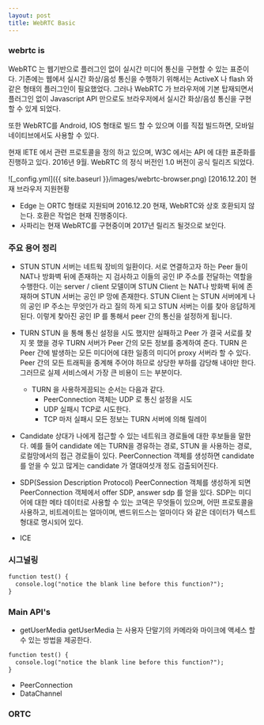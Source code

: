```yaml
---
layout: post
title: WebRTC Basic
---
```


### webrtc is
WebRTC 는 웹기반으로 플러그인 없이 실시간 미디어 통신을 구현할 수 있는 표준이다. 기존에는 웹에서 실시간 화상/음성 통신을 수행하기 위해서는 ActiveX 나 flash 와 같은 형태의 플러그인이 필요했었다. 그러나 WebRTC 가 브라우저에 기본 탑재되면서 플러그인 없이 Javascript API 만으로도 브라우저에서 실시간 화상/음성 통신을 구현할 수 있게 되었다. 

또한 WebRTC를 Android, IOS 형태로 빌드 할 수 있으며 이를 직접 빌드하면, 모바일 네이티브에서도 사용할 수 있다.

현재 IETE 에서 관련 프로토콜을 정의 하고 있으며, W3C 에서는 API 에 대한 표준화를 진행하고 있다. 2016년 9월. WebRTC 의 정식 버전인 1.0 버전이 공식 릴리즈 되었다.


![_config.yml]({{ site.baseurl }}/images/webrtc-browser.png)
[2016.12.20] 현재 브라우저 지원현황

- Edge 는 ORTC 형태로 지원되며 2016.12.20 현재, WebRTC와 상호 호환되지 않는다. 호환은 작업은 현재 진행중이다.
- 사파리는 현재 WebRTC를 구현중이며 2017년 릴리즈 될것으로 보인다.

### 주요 용어 정리
- STUN
	STUN 서버는 네트웍 장비의 일환이다. 서로 연결하고자 하는 Peer 들이 NAT나 방화벽 뒤에 존재하는 지 검사하고 이들의 공인 IP 주소를 전달하는 역할을 수행한다.
	이는 server / client 모델이며 STUN Client 는 NAT나 방화벽 뒤에 존재하며 STUN 서버는 공인 IP 망에 존재한다. STUN Client 는 STUN 서버에게 나의 공인 IP 주소는 무엇인가 라고 질의 하게 되고 STUN 서버는 이를 찾아 응답하게 된다. 이렇게 찾아진 공인 IP 를 통해서 peer 간의 통신을 설정하게 됩니다.

- TURN
	STUN 을 통해 통신 설정을 시도 했지만 실패하고 Peer 가 결국 서로를 찾지 못 했을 경우 TURN 서버가 Peer 간의 모든 정보를 중계하여 준다. TURN 은 Peer 간에 발생하는 모든 미디어에 대한 일종의 미디어 proxy 서버라 할 수 있다. Peer 간의 모든 트래픽을 중계해 주어야 하므로 상당한 부하를 감당해 내야만 한다. 그러므로 실제 서비스에서 가장 큰 비용이 드는 부분이다.
	- TURN 을 사용하게끔되는 순서는 다음과 같다.
		- PeerConnection 객체는 UDP 로 통신 설정을 시도
		- UDP 실패시 TCP로 시도한다.
		- TCP 마저 실패시 모든 정보는 TURN 서버에 의해 릴레이

- Candidate
	상대가 나에게 접근할 수 있는 네트워크 경로들에 대한 후보들을 말한다. 예를 들어 candidate 에는 TURN을 경유하는 경로, STUN 을 사용하는 경로, 로컬망에서의 접근 경로들이 있다.
	PeerConnection 객체를 생성하면 candidate 를 얻을 수 있고 많게는 candidate 가 열대여섯개 정도 검출되어진다.

- SDP(Session Description Protocol)
	PeerConnection 객체를 생성하게 되면 PeerConnection 객체에서 offer SDP, answer sdp 를 얻을 있다. SDP는 미디어에 대한 메타 데이터로 사용할 수 있는 코덱은 무엇들이 있으며, 어떤 프로토콜을 사용하고, 비트레이트는 얼마이며, 밴드위드스는 얼마이다 와 같은 데이터가 텍스트 형대로 명시되어 있다.

- ICE

### 시그널링
```html
function test() {
  console.log("notice the blank line before this function?");
}
```

### Main API's
- getUserMedia
	getUserMedia 는 사용자 단말기의 카메라와 마이크에 액세스 할 수 있는 방법을 제공한다.
```html
function test() {
  console.log("notice the blank line before this function?");
}
```
- PeerConnection
- DataChannel

### ORTC